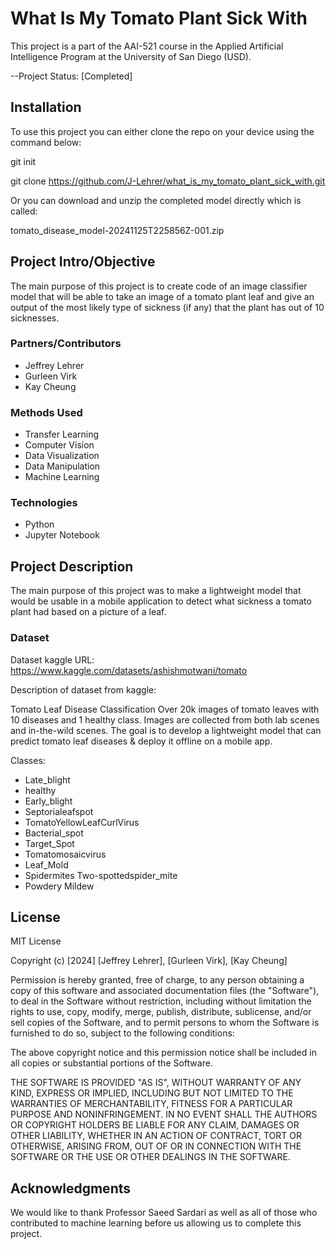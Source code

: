 # What Is My Tomato Plant Sick With

This project is a part of the AAI-521 course in the Applied Artificial Intelligence Program at the University of San Diego (USD).

--Project Status: [Completed]

## Installation

To use this project you can either clone the repo on your device using the command below:

git init

git clone https://github.com/J-Lehrer/what_is_my_tomato_plant_sick_with.git

Or you can download and unzip the completed model directly which is called:

tomato_disease_model-20241125T225856Z-001.zip

## Project Intro/Objective

The main purpose of this project is to create code of an image classifier model that will be able to take an image of a tomato plant leaf and give an output of the most likely type of sickness (if any) that the plant has out of 10 sicknesses. 

### Partners/Contributors

* Jeffrey Lehrer
* Gurleen Virk
* Kay Cheung

### Methods Used

* Transfer Learning
* Computer Vision
* Data Visualization
* Data Manipulation
* Machine Learning

### Technologies

* Python
* Jupyter Notebook

## Project Description

The main purpose of this project was to make a lightweight model that would be usable in a mobile application to detect what sickness a tomato plant had based on a picture of a leaf.

### Dataset

Dataset kaggle URL: https://www.kaggle.com/datasets/ashishmotwani/tomato

Description of dataset from kaggle:

Tomato Leaf Disease Classification
Over 20k images of tomato leaves with 10 diseases and 1 healthy class. Images are collected from both lab scenes and in-the-wild scenes. The goal is to develop a lightweight model that can predict tomato leaf diseases & deploy it offline on a mobile app.

Classes:

 * Late_blight
 * healthy
 * Early_blight
 * Septorialeafspot
 * TomatoYellowLeafCurlVirus
 * Bacterial_spot
 * Target_Spot
 * Tomatomosaicvirus
 * Leaf_Mold
 * Spidermites Two-spottedspider_mite
 * Powdery Mildew

## License

MIT License

Copyright (c) [2024] [Jeffrey Lehrer], [Gurleen Virk], [Kay Cheung]

Permission is hereby granted, free of charge, to any person obtaining a copy
of this software and associated documentation files (the "Software"), to deal
in the Software without restriction, including without limitation the rights
to use, copy, modify, merge, publish, distribute, sublicense, and/or sell
copies of the Software, and to permit persons to whom the Software is
furnished to do so, subject to the following conditions:

The above copyright notice and this permission notice shall be included in all
copies or substantial portions of the Software.

THE SOFTWARE IS PROVIDED "AS IS", WITHOUT WARRANTY OF ANY KIND, EXPRESS OR
IMPLIED, INCLUDING BUT NOT LIMITED TO THE WARRANTIES OF MERCHANTABILITY,
FITNESS FOR A PARTICULAR PURPOSE AND NONINFRINGEMENT. IN NO EVENT SHALL THE
AUTHORS OR COPYRIGHT HOLDERS BE LIABLE FOR ANY CLAIM, DAMAGES OR OTHER
LIABILITY, WHETHER IN AN ACTION OF CONTRACT, TORT OR OTHERWISE, ARISING FROM,
OUT OF OR IN CONNECTION WITH THE SOFTWARE OR THE USE OR OTHER DEALINGS IN THE
SOFTWARE.

## Acknowledgments

We would like to thank Professor Saeed Sardari as well as all of those who contributed to machine learning before us allowing us to complete this project.
